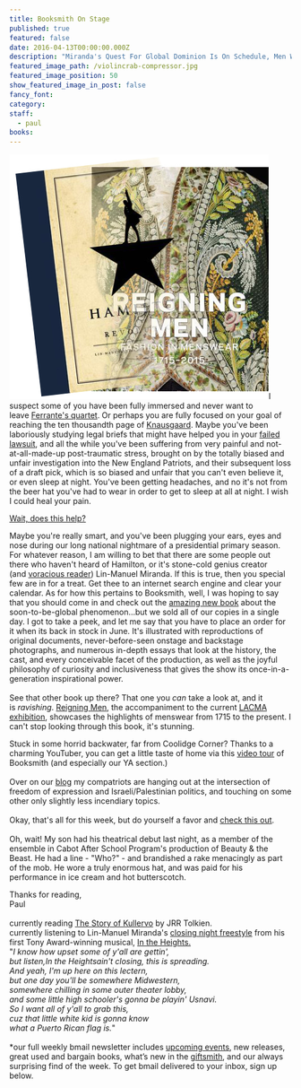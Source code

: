 ```yaml
---
title: Booksmith On Stage
published: true
featured: false
date: 2016-04-13T00:00:00.000Z
description: "Miranda's Quest For Global Dominion Is On Schedule, Men Wear Fantastic Clothing If Only You'd Let Them."
featured_image_path: /violincrab-compressor.jpg
featured_image_position: 50
show_featured_image_in_post: false
fancy_font:
category:
staff:
  - paul
books:
---
```



![](/uploads/versions/041316n---x----463-437x---.jpg)I suspect some of you have been fully immersed and never want to leave&nbsp;[Ferrante's quartet](https://www.bostonglobe.com/metro/2016/04/10/success-neapolitan-novels-stranger-than-fiction/3GHNc3Doc0jT2XhACcjpWO/story.html). Or perhaps you are fully focused on your goal of reaching the ten thousandth page of&nbsp;[Knausgaard](http://www.nytimes.com/2016/01/03/magazine/karl-ove-knausgaard-on-the-terrible-beauty-of-brain-surgery.html). Maybe you've been laboriously studying legal briefs that might have helped you in your&nbsp;[failed lawsuit](http://www.si.com/nfl/2016/04/06/patriots-fans-deflategate-lawsuit-nfl-roger-goodell-robert-kraft), and all the while you've been suffering from very painful and not-at-all-made-up post-traumatic stress, brought on by the totally biased and unfair investigation into the New England Patriots, and their subsequent loss of a draft pick, which is so biased and unfair that you can't even believe it, or even sleep at night. You've been getting headaches, and no it's not from the beer hat you've had to wear in order to get to sleep at all at night. I wish I could heal your pain.

[Wait, does this help?](https://www.google.com/url?sa=t&amp;rct=j&amp;q=&amp;esrc=s&amp;source=video&amp;cd=4&amp;cad=rja&amp;uact=8&amp;ved=0ahUKEwiQ-5qP9IvMAhXCPj4KHTWrAJgQtwIIJTAD&amp;url=https%3A%2F%2Fwww.youtube.com%2Fwatch%3Fv%3D8ESgWlzQQag&amp;usg=AFQjCNGeqc8bcnAKxdZ58-QO9Ki5PNMvLQ&amp;sig2=16WD_DnzfSMk1YQlik2bYQ&amp;bvm=bv.119408272,d.cWw)

Maybe you're really smart, and you've been plugging your ears, eyes and nose during our long national nightmare of a presidential primary season. For whatever reason, I am willing to bet that there are some people out there who haven't heard of Hamilton, or it's stone-cold genius creator (and&nbsp;[voracious reader](http://www.nytimes.com/2016/04/10/books/review/lin-manuel-miranda-by-the-book.html?_r=0)) Lin-Manuel Miranda. If this is true, then you special few are in for a treat. Get thee to an internet search engine and clear your calendar. As for how this pertains to Booksmith, well, I was hoping to say that you should come in and check out the [amazing new book](http://www.brooklinebooksmith-shop.com/book/9781455539741)&nbsp;about the soon-to-be-global phenomenon…but we sold all of our copies in a single day. I got to take a peek, and let me say that you have to place an order for it when its back in stock in June. It's illustrated with reproductions of original documents, never-before-seen onstage and backstage photographs, and numerous in-depth essays that look at the history, the cast, and every conceivable facet of the production, as well as the joyful philosophy of curiosity and inclusiveness that gives the show its once-in-a-generation inspirational power.
<br>
<br>See that other book up there? That one you&nbsp;*can*&nbsp;take a look at, and it is&nbsp;*ravishing*.&nbsp;[Reigning Men](http://www.brooklinebooksmith-shop.com/book/9783791355207), the accompaniment to the current&nbsp;[LACMA exhibition](http://www.lacma.org/ReigningMen#about-the-exhibition), showcases the highlights of menswear from 1715 to the present. I can't stop looking through this book, it's stunning.

Stuck in some horrid backwater, far from Coolidge Corner? Thanks to a charming YouTuber, you can get a little taste of home via this&nbsp;[video tour](https://www.youtube.com/watch?v=mzKWTvi93fM&amp;index=18&amp;list=WL)&nbsp;of Booksmith (and especially our YA section.)
<br>
<br>Over on our&nbsp;[blog](http://www.brooklinebooksmith.com/2016/04/12/this-week-in-books-israeli-sponsorship-draws-author-outcry/)&nbsp;my compatriots are hanging out at the intersection of freedom of expression and Israeli/Palestinian politics, and touching on some other only slightly less incendiary topics.
<br>
<br>Okay, that's all for this week, but do yourself a favor and&nbsp;[check this out](https://vimeo.com/channels/staffpicks/162052542).
<br>
<br>Oh, wait! My son had his theatrical debut last night, as a member of the ensemble in Cabot After School Program's production of Beauty & the Beast. He had a line - "Who?" - and brandished a rake menacingly as part of the mob. He wore a truly enormous hat, and was paid for his performance in ice cream and hot butterscotch.

Thanks for reading,
<br>Paul
<br>
<br>currently reading&nbsp;[The Story of Kullervo](http://www.brooklinebooksmith-shop.com/book/9780544706262)&nbsp;by JRR Tolkien.
<br>currently listening to Lin-Manuel Miranda's&nbsp;[closing night freestyle](https://www.youtube.com/watch?v=28VrJasbNmg)&nbsp;from his first Tony Award-winning musical,&nbsp;[In the Heights.](https://www.youtube.com/watch?v=UvVgm4imyj0&amp;nohtml5=False)
<br>"*I know how upset some of y'all are gettin',
<br>but listen,*In the Heights*ain't closing, this is spreading.
<br>And yeah, I'm up here on this lectern,
<br>but one day you'll be somewhere Midwestern,
<br>somewhere chilling in some outer theater lobby,
<br>and some little high schooler's gonna be playin' Usnavi.
<br>So I want all of y'all to grab this,
<br>cuz that little white kid is gonna know
<br>what a Puerto Rican flag is.*"
<br>
<br>\*our full weekly bmail newsletter includes&nbsp;[upcoming events](http://www.brooklinebooksmith.com/events/), new releases, great used and bargain books, what’s new in the&nbsp;[giftsmith](http://www.brooklinebooksmith.com/giftsmith/), and our always surprising find of the week. To get bmail delivered to your inbox, sign up below.&nbsp;